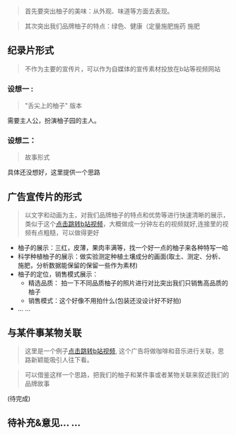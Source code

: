 > 首先要突出柚子的美味：从外观、味道等方面去表现。


>其次突出我们品牌柚子的特点：绿色、健康（定量施肥施药 施肥

## 纪录片形式
> 不作为主要的宣传片，可以作为自媒体的宣传素材投放在b站等视频网站
### 设想一 :

> "舌尖上的柚子" 版本

需要主人公，扮演柚子园的主人。

### 设想二：

> 故事形式

具体还没想好，这里提供一个思路


## 广告宣传片的形式

> 以文字和动画为主，对我们品牌柚子的特点和优势等进行快速清晰的展示，类似于这个[点击跳转b站视频](https://www.bilibili.com/video/av13246419?from=search&seid=4613916709110906513)，大概做成一分钟左右的视频就好,连接里的视频有点粗糙，可以做得更好

- 柚子的展示：三红，皮薄，果肉丰满等，找一个好一点的柚子来各种特写一哈
- 科学种植柚子的展示：做实验测定种植土壤成分的画面(取土、测定、分析、施肥，分析数据能保留的保留一些作为素材)
- 柚子的定位，销售模式展示：
  - 精选品质： 拍一下不同品质柚子的照片进行对比突出我们只销售高品质的柚子
  - 销售模式：这个好像不用拍什么(包装还没设计好不好拍)
- ... ...


## 与某件事某物关联

> 这里是一个例子[点击跳转b站视频](https://www.bilibili.com/video/av11263364?from=search&seid=4613916709110906513), 这个广告将做咖啡和音乐进行关联，思路新颖能吸引人往下看。

> 可以借鉴这样一个思路，把我们的柚子和某件事或者某物关联来叙述我们的品牌故事

(待完成)

## 待补充&意见... ...